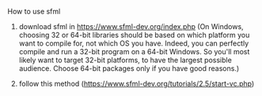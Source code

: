 How to use sfml

1. download sfml in https://www.sfml-dev.org/index.php
(On Windows, choosing 32 or 64-bit libraries should be based on which platform you want to compile for, not which OS you have. Indeed, you can perfectly compile and run a 32-bit program on a 64-bit Windows. So you'll most likely want to target 32-bit platforms, to have the largest possible audience. Choose 64-bit packages only if you have good reasons.)

2. follow this method
(https://www.sfml-dev.org/tutorials/2.5/start-vc.php)